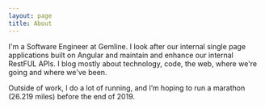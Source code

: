 ```yaml
---
layout: page
title: About
---
```


I'm a Software Engineer at Gemline. I look after our internal single page applications built on Angular and maintain and enhance our internal RestFUL APIs. I blog mostly about technology, code, the web, where we're going and where we've been.

Outside of work, I do a lot of running, and I’m hoping to run a marathon (26.219 miles) before the end of 2019.

